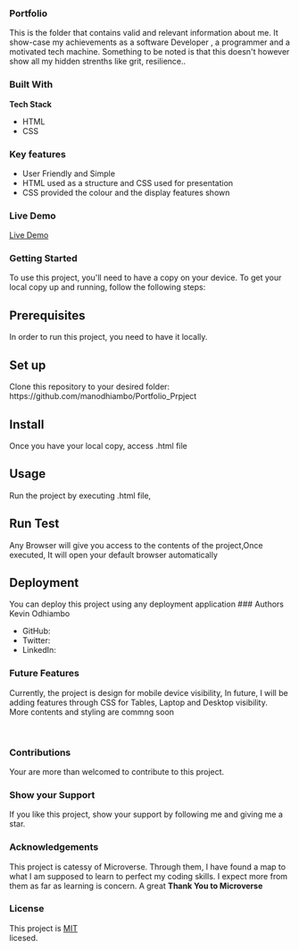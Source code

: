 ### Portfolio
<p>This is the folder that contains valid and relevant information about me.
It show-case my achievements as a software Developer , a programmer and a motivated tech machine.
Something to be noted is that this doesn't however show all my hidden strenths like grit, resilience..
</p>

### Built With

<b>Tech Stack</b>
<ul>
<li>HTML</li>
<li>CSS</li>
</ul>

### Key features
<ul>
<li>User Friendly and Simple</li>
<li>HTML used as a structure and CSS used for presentation</li>
<li>CSS provided the colour and the display features shown</li>
</ul>

### Live Demo
<a href="file:///C:/Users/manod/OneDrive/Desktop/Portfolio_Project/main/index.html">Live Demo </a>

### Getting Started

<p>To use this project, you'll need to have a copy on your device.
To get your local copy up and running, follow the following steps:</p>

<h2>Prerequisites</h2>
In order to run this project, you need to have it locally.<br>

<h2>Set up</h2>
Clone this repository to your desired folder:
https://github.com/manodhiambo/Portfolio_Prpject

<h2>Install</h2>
Once you have your local copy, access .html file

<h2>Usage</h2>
Run the project by executing .html file,

<h2>Run Test</h2>
Any Browser will give you access to the contents of the project,Once executed, It will open your default browser automatically

<h2>Deployment</h2>
You can deploy this project using any deployment application
### Authors
Kevin Odhiambo
<ul>
<li>GitHub: <a href="github.com/manodhiambo"></a></li>
<li>Twitter: <a href="twitter.com/KEVINOD71550785"></a></li>
<li>LinkedIn: <a href="linkedin.com/in/manodhiambo"></a></li>
</ul>

### Future Features
<p>Currently, the project is design for mobile device visibility, In future,  I will be adding features through CSS for Tables, Laptop and Desktop visibility.<br>
More contents and styling are commng soon</p><br>

### Contributions
Your are more than welcomed to contribute to this project.

### Show your Support
If you like this project, show your support by following me and giving me a star.

### Acknowledgements
This project is  catessy of Microverse. Through them, I have found a map to what I am supposed to learn
to perfect my coding skills. I expect more from them as far as learning is concern. A great <b>Thank You to Microverse</b>

### License
This project is <a href="https://choosealicense.com/licenses/mit/">MIT</a><br>licesed.

